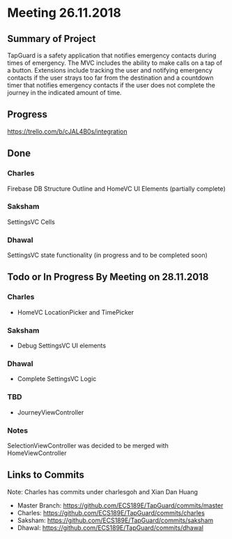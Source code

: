# Meeting 26.11.2018
## Summary of Project
TapGuard is a safety application that notifies emergency contacts during times of emergency. The MVC includes the ability to make calls on a tap of a button. Extensions include tracking the user and notifying emergency contacts if the user strays too far from the destination and a countdown timer that notifies emergency contacts if the user does not complete the journey in the indicated amount of time. 

## Progress
https://trello.com/b/cJAL4B0s/integration

## Done
### Charles
Firebase DB Structure Outline and HomeVC UI Elements (partially complete)

### Saksham
SettingsVC Cells

### Dhawal
SettingsVC state functionality (in progress and to be completed soon)

## Todo or In Progress By Meeting on 28.11.2018
### Charles
- HomeVC LocationPicker and TimePicker

### Saksham 
- Debug SettingsVC UI elements

### Dhawal
- Complete SettingsVC Logic

### TBD
- JourneyViewController

### Notes
SelectionViewController was decided to be merged with HomeViewController

## Links to Commits
Note: Charles has commits under charlesgoh and Xian Dan Huang
- Master Branch: https://github.com/ECS189E/TapGuard/commits/master
- Charles: https://github.com/ECS189E/TapGuard/commits/charles
- Saksham: https://github.com/ECS189E/TapGuard/commits/saksham
- Dhawal: https://github.com/ECS189E/TapGuard/commits/dhawal

